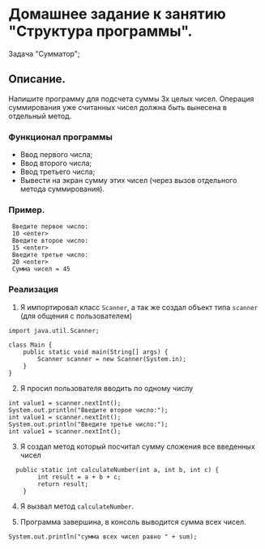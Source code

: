 # Домашнее задание к занятию "Структура программы".
Задача "Сумматор";
## Описание.
Напишите программу для подсчета суммы 3х целых чисел. Операция суммирования уже считанных чисел должна быть вынесена в отдельный метод.

### Функционал программы
- Ввод первого числа;
- Ввод второго числа;
- Ввод третьего числа;
- Вывести на экран сумму этих чисел (через вызов отдельного метода суммирования).
### Пример.
 ~~~Программа расчета суммы трех чисел
  Введите первое число:
  10 <enter>
  Введите второе число:
  15 <enter>
  Введите третье число:
  20 <enter>
  Сумма чисел = 45
~~~
### Реализация
1. Я импортировал класс  `Scanner`, а так же создал объект типа  `scanner` (для общения с пользователем)

~~~ 
import java.util.Scanner;

class Main {
    public static void main(String[] args) {
        Scanner scanner = new Scanner(System.in);
    }
}
~~~
2. Я просил пользователя вводить по одному числу
~~~System.out.println("Введите первое число:");
int value1 = scanner.nextInt();
System.out.println("Введите второе число:");
int value1 = scanner.nextInt();
System.out.println("Введите третье число:");
int value1 = scanner.nextInt();
~~~
3. Я создал метод который посчитал сумму сложения все введенных чисел
~~~
  public static int calculateNumber(int a, int b, int c) {
        int result = a + b + c;
        return result;
    }
~~~
4. Я вызвал метод `calculateNumber`.

5. Программа завершина, в консоль выводится сумма всех чисел.
~~~
System.out.println("сумма всех чисел равно " + sum);
~~~




